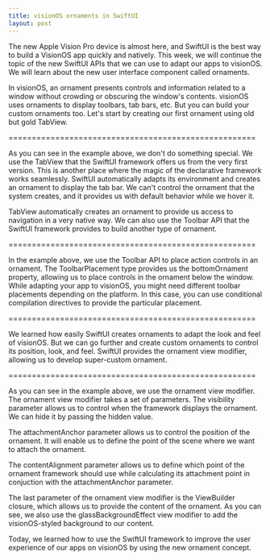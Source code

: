 ```yaml
---
title: visionOS ornaments in SwiftUI
layout: post
---
```


The new Apple Vision Pro device is almost here, and SwiftUI is the best way to build a VisionOS app quickly and natively. This week, we will continue the topic of the new SwiftUI APIs that we can use to adapt our apps to visionOS. We will learn about the new user interface component called ornaments.

In visionOS, an ornament presents controls and information related to a window without crowding or obscuring the window's contents. visionOS uses ornaments to display toolbars, tab bars, etc. But you can build your custom ornaments too. Let's start by creating our first ornament using old but gold TabView.

=====================================================

As you can see in the example above, we don't do something special. We use the TabView that the SwiftUI framework offers us from the very first version. This is another place where the magic of the declarative framework works seamlessly. SwiftUI automatically adapts its environment and creates an ornament to display the tab bar. We can't control the ornament that the system creates, and it provides us with default behavior while we hover it.

TabView automatically creates an ornament to provide us access to navigation in a very native way. We can also use the Toolbar API that the SwiftUI framework provides to build another type of ornament.

=====================================================

In the example above, we use the Toolbar API to place action controls in an ornament. The ToolbarPlacement type provides us the bottomOrnament property, allowing us to place controls in the ornament below the window. While adapting your app to visionOS, you might need different toolbar placements depending on the platform. In this case, you can use conditional compilation directives to provide the particular placement.

=====================================================

We learned how easily SwiftUI creates ornaments to adapt the look and feel of visionOS. But we can go further and create custom ornaments to control its position, look, and feel. SwiftUI provides the ornament view modifier, allowing us to develop super-custom ornament.

=====================================================

As you can see in the example above, we use the ornament view modifier. The ornament view modifier takes a set of parameters. The visibility parameter allows us to control when the framework displays the ornament. We can hide it by passing the hidden value.

The attachmentAnchor parameter allows us to control the position of the ornament. It will enable us to define the point of the scene where we want to attach the ornament.

The contentAlignment parameter allows us to define which point of the ornament framework should use while calculating its attachment point in conjuction with the attachmentAnchor parameter.

The last parameter of the ornament view modifier is the ViewBuilder closure, which allows us to provide the content of the ornament. As you can see, we also use the glassBackgroundEffect view modifier to add the visionOS-styled background to our content.

Today, we learned how to use the SwiftUI framework to improve the user experience of our apps on visionOS by using the new ornament concept.
